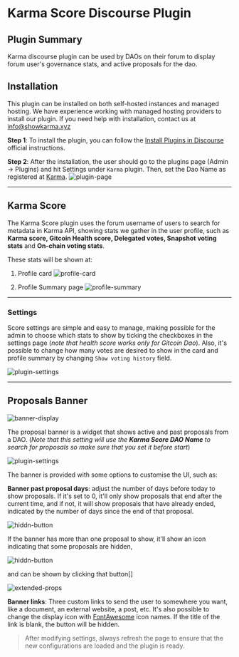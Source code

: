 # **Karma Score** Discourse Plugin

## Plugin Summary

Karma discourse plugin can be used by DAOs on their forum to display forum user's governance stats, and active proposals for the dao.

## Installation

 This plugin can be installed on both self-hosted instances and managed hosting. We have experience working with managed hosting providers to install our plugin. If you need help with installation, contact us at info@showkarma.xyz


__Step 1__: To install the plugin, you can follow the [Install Plugins in Discourse](https://meta.discourse.org/t/install-plugins-in-discourse/19157) official instructions.

__Step 2__: After the installation, the user should go to the plugins page (Admin -> Plugins) and hit Settings under `Karma` plugin. Then, set the Dao Name as registered at [Karma](https://showkarma.xyz).
![plugin-page](./docs/assets/plugins.png)

---

## Karma Score

The Karma Score plugin uses the forum username of users to search for metadata in Karma API, showing stats we gather in the user profile, such as **Karma score, Gitcoin Health score, Delegated votes, Snapshot voting stats** and **On-chain voting stats**.

These stats will be shown at:

1. Profile card
   ![profile-card](./docs/assets/card-vote-history.jpg)

2. Profile Summary page
   ![profile-summary](./docs/assets/summary-vote-history.jpg)

---
### Settings 

Score settings are simple and easy to manage, making possible for the admin to choose which stats to show by ticking the checkboxes in the settings page (_note that health score works only for Gitcoin Dao_). Also, it's possible to change how many votes are desired to show in the card and profile summary by changing `Show voting history` field.

![plugin-settings](./docs/assets/score-settings.png)

---
## Proposals Banner

![banner-display](./docs/assets/proposal-banner.jpg)

The proposal banner is a widget that shows active and past proposals from a DAO. (_Note that this setting will use the __Karma Score DAO Name__ to search for proposals so make sure that you set it before start_)

![plugin-settings](./docs/assets/banner-settings.jpg)

The banner is provided with some options to customise the UI, such as:

__Banner past proposal days__: adjust the number of days before today to show proposals. If it's set to 0, it'll only show proposals that end after the current time, and if not, it will show proposals that have already ended, indicated by the number of days since the end of that proposal.

![hiddn-button](./docs/assets/banner-proposal-days-w100.jpg)

If the banner has more than one proposal to show, it'll show an icon indicating that some proposals are hidden,

![hiddn-button](./docs/assets/banner-view-more-btn.jpg)

and can be shown by clicking that button[]

![extended-props](./docs/assets/banner-view-more-extended.jpg)


__Banner links__: Three custom links to send the user to somewhere you want, like a document, an external website, a post, etc. It's also possible to change the display icon with [FontAwesome](https://fontawesome.com/v5/search) icon names. If the title of the link is blank, the button will be hidden.

> After modifying settings, always refresh the page to ensure that the new configurations are loaded and the plugin is ready.
